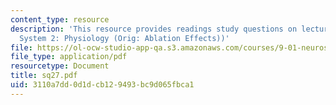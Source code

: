 ```yaml
---
content_type: resource
description: 'This resource provides readings study questions on lecture 27 (Visual
  System 2: Physiology (Orig: Ablation Effects))'
file: https://ol-ocw-studio-app-qa.s3.amazonaws.com/courses/9-01-neuroscience-and-behavior-fall-2003/3110a7dd0d1dcb129493bc9d065fbca1_sq27.pdf
file_type: application/pdf
resourcetype: Document
title: sq27.pdf
uid: 3110a7dd-0d1d-cb12-9493-bc9d065fbca1
---
```

